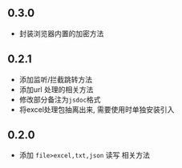 ## 0.3.0

* 封装浏览器内置的加密方法

## 0.2.1

* 添加监听/拦截跳转方法
* 添加url 处理的相关方法
* 修改部分备注为`jsdoc`格式
* 将excel处理包抽离出来, 需要使用时单独安装引入

## 0.2.0

* 添加 `file>excel,txt,json` 读写 相关方法
